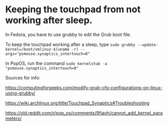 # Keeping the touchpad from not working after sleep.

In Fedora, you have to use grubby to edit the Grub boot file.  

To keep the touchpad working after a sleep, type `sudo grubby --update-kernel=/boot/vmlinuz-$(uname -r) --args="psmouse.synaptics_intertouch=0"`

In PopOS, run the command `sudo kernelstub -a "psmouse.synaptics_intertouch=0"`

Sources for info:

https://computingforgeeks.com/modify-grub-cfg-configurations-on-linux-using-grubby/

https://wiki.archlinux.org/title/Touchpad_Synaptics#Troubleshooting

https://old.reddit.com/r/pop_os/comments/9fiaoh/cannot_add_kernel_parameters/


